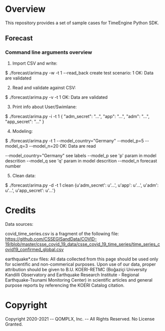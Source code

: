 # Overview

This repository provides a set of sample cases for TimeEngine Python SDK.

## Forecast

### Command line arguments overview

1. Import CSV and write:

  $ ./forecast/arima.py -w -t 1 --read_back
  create test scenario: 1
  OK: Data are validated

2. Read and validate against CSV:

  $ ./forecast/arima.py -v -t 1
  OK: Data are validated

3. Print info about User/Swimlane:

$ ./forecast/arima.py -i -t 1
  {
      "adm_secret": "...",
      "app": "...",
      "adm": "...",
      "app_secret": "..."
  }

4. Modeling:

  $ ./forecast/arima.py -t 1 --model_country="Germany" --model_p=5 --model_q=3 --model_n=20
  OK: Data are read

  --model_country="Germany" see labels
  --model_p see 'p' param in model descrition
  --model_q see 'q' param in model descrition
  --model_n forecast number

5. Clean data:

  $ ./forecast/arima.py -d -t 1
  clean {u'adm_secret': u'...', u'app': u'...', u'adm': u'...', u'app_secret': u'...'}

# Credits

Data sources:

covid_time_series.csv is a fragment of the following file:
https://github.com/CSSEGISandData/COVID-19/blob/master/csse_covid_19_data/csse_covid_19_time_series/time_series_covid19_confirmed_global.csv

earthquake*.csv files:
All data collected from this page should be used only for scientific and non-commerical purposes.
Upon use of our data, proper attribution should be given to B.U. KOERI-RETMC
(Boğaziçi University Kandilli Observatory and Earthquake Research Institute - Regional Earthquake-Tsunami Monitoring Center)
in scientific articles and general purpose reports by referencing the KOERI Catalog citation.

# Copyright
Copyright 2020-2021 -- QOMPLX, Inc. -- All Rights Reserved.  No License Granted.
